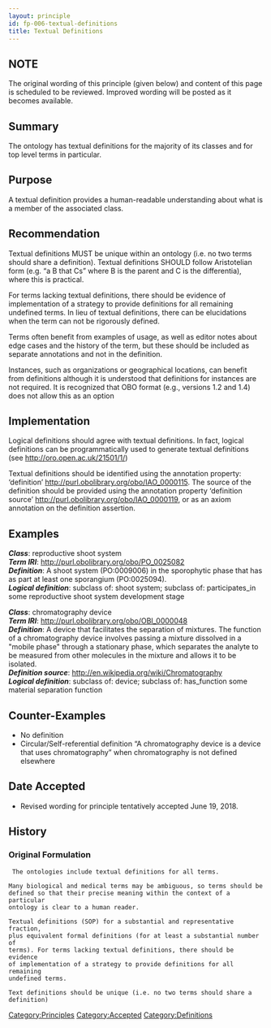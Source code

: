 ```yaml
---
layout: principle
id: fp-006-textual-definitions
title: Textual Definitions
---
```


NOTE
-------

The original wording of this principle (given below) and content of this page is scheduled to be reviewed. Improved wording will be posted as it becomes available.

Summary
-------

The ontology has textual definitions for the majority of its classes and for top level terms in particular.

Purpose
-------

A textual definition provides a human-readable understanding about what is a member of the associated class.

Recommendation
--------------

Textual definitions MUST be unique within an ontology (i.e. no two terms should share a definition). Textual definitions SHOULD follow Aristotelian form (e.g. “a B that Cs” where B is the parent and C is the differentia), where this is practical.

For terms lacking textual definitions, there should be evidence of implementation of a strategy to provide definitions for all remaining undefined terms. In lieu of textual definitions, there can be elucidations when the term can not be rigorously defined.

Terms often benefit from examples of usage, as well as editor notes about edge cases and the history of the term, but these should be included as separate annotations and not in the definition.

Instances, such as organizations or geographical locations, can benefit from definitions although it is understood that definitions for instances are not required. It is recognized that OBO format (e.g., versions 1.2 and 1.4) does not allow this as an option

Implementation
--------------

Logical definitions should agree with textual definitions. In fact, logical definitions can be programmatically used to generate textual definitions (see http://oro.open.ac.uk/21501/1/)

Textual definitions should be identified using the annotation property: ‘definition’ http://purl.obolibrary.org/obo/IAO_0000115. The source of the definition should be provided using the annotation property ‘definition source’ http://purl.obolibrary.org/obo/IAO_0000119, or as an axiom annotation on the definition assertion.

Examples
--------

<i><b>Class</b></i>: reproductive shoot system
<br>  <i><b>Term IRI</b></i>: http://purl.obolibrary.org/obo/PO_0025082
<br>  <i><b>Definition</b></i>: A shoot system (PO:0009006) in the sporophytic phase that has as part at least one sporangium (PO:0025094).
<br>  <i><b>Logical definition</b></i>: subclass of: shoot system; subclass of: participates_in some reproductive shoot system development stage

<i><b>Class</b></i>: chromatography device
<br>  <i><b>Term IRI</b></i>: http://purl.obolibrary.org/obo/OBI_0000048
<br>  <i><b>Definition</b></i>: A device that facilitates the separation of mixtures. The function of a chromatography device involves passing a mixture dissolved in a "mobile phase" through a stationary phase, which separates the analyte to be measured from other molecules in the mixture and allows it to be isolated.
<br>  <i><b>Definition source</b></i>: http://en.wikipedia.org/wiki/Chromatography
<br>  <i><b>Logical definition</b></i>: subclass of: device; subclass of: has_function some material separation function

Counter-Examples
----------------

-   No definition
-   Circular/Self-referential definition
    “A chromatography device is a device that uses chromatography” when chromatography is not defined elsewhere

Date Accepted
-------------

-   Revised wording for principle tentatively accepted June 19, 2018.


History
-------

### Original Formulation

```
 The ontologies include textual definitions for all terms.

Many biological and medical terms may be ambiguous, so terms should be
defined so that their precise meaning within the context of a particular
ontology is clear to a human reader.

Textual definitions (SOP) for a substantial and representative fraction,
plus equivalent formal definitions (for at least a substantial number of
terms). For terms lacking textual definitions, there should be evidence
of implementation of a strategy to provide definitions for all remaining
undefined terms.

Text definitions should be unique (i.e. no two terms should share a
definition)
```


<Category:Principles> <Category:Accepted> <Category:Definitions>
